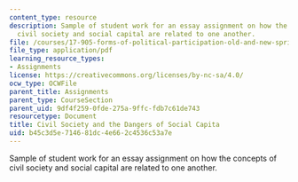 ```yaml
---
content_type: resource
description: Sample of student work for an essay assignment on how the concepts of
  civil society and social capital are related to one another.
file: /courses/17-905-forms-of-political-participation-old-and-new-spring-2005/b45c3d5e714681dc4e662c4536c53a7e_paper1_rewrite.pdf
file_type: application/pdf
learning_resource_types:
- Assignments
license: https://creativecommons.org/licenses/by-nc-sa/4.0/
ocw_type: OCWFile
parent_title: Assignments
parent_type: CourseSection
parent_uid: 9df4f259-0fde-275a-9ffc-fdb7c61de743
resourcetype: Document
title: Civil Society and the Dangers of Social Capita
uid: b45c3d5e-7146-81dc-4e66-2c4536c53a7e
---
```

Sample of student work for an essay assignment on how the concepts of civil society and social capital are related to one another.